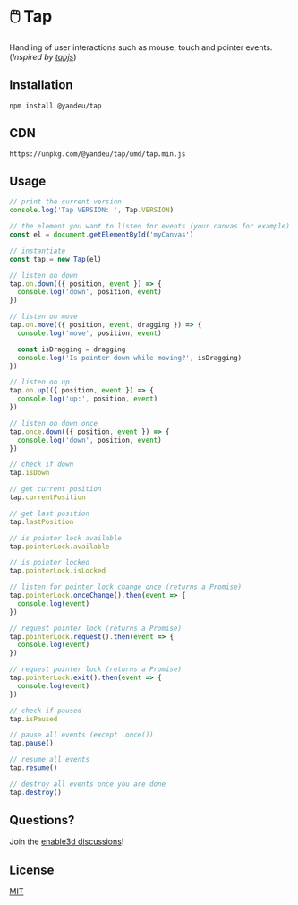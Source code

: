 # 🖱️ Tap

Handling of user interactions such as mouse, touch and pointer events.  
(_Inspired by [tapjs](https://www.npmjs.com/package/tapjs)_)

## Installation

```console
npm install @yandeu/tap
```

## CDN

```console
https://unpkg.com/@yandeu/tap/umd/tap.min.js
```

## Usage

```ts
// print the current version
console.log('Tap VERSION: ', Tap.VERSION)

// the element you want to listen for events (your canvas for example)
const el = document.getElementById('myCanvas')

// instantiate
const tap = new Tap(el)

// listen on down
tap.on.down(({ position, event }) => {
  console.log('down', position, event)
})

// listen on move
tap.on.move(({ position, event, dragging }) => {
  console.log('move', position, event)

  const isDragging = dragging
  console.log('Is pointer down while moving?', isDragging)
})

// listen on up
tap.on.up(({ position, event }) => {
  console.log('up:', position, event)
})

// listen on down once
tap.once.down(({ position, event }) => {
  console.log('down', position, event)
})

// check if down
tap.isDown

// get current position
tap.currentPosition

// get last position
tap.lastPosition

// is pointer lock available
tap.pointerLock.available

// is pointer locked
tap.pointerLock.isLocked

// listen for pointer lock change once (returns a Promise)
tap.pointerLock.onceChange().then(event => {
  console.log(event)
})

// request pointer lock (returns a Promise)
tap.pointerLock.request().then(event => {
  console.log(event)
})

// request pointer lock (returns a Promise)
tap.pointerLock.exit().then(event => {
  console.log(event)
})

// check if paused
tap.isPaused

// pause all events (except .once())
tap.pause()

// resume all events
tap.resume()

// destroy all events once you are done
tap.destroy()
```

## Questions?

Join the [enable3d discussions](https://github.com/enable3d/enable3d/discussions)!

## License

[MIT](LICENSE)
